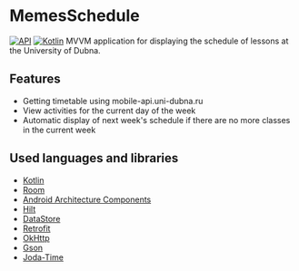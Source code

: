 # MemesSchedule
[![API](https://img.shields.io/badge/Android%20API-26%2B-brightgreen.svg?style=flat)](https://android-arsenal.com/api?level=26)
[![Kotlin](https://img.shields.io/badge/kotlin-1.7.20-blue.svg?logo=kotlin)](https://github.com/JetBrains/kotlin/releases/tag/v1.7.20)
MVVM application for displaying the schedule of lessons at the University of Dubna.
## Features

- Getting timetable using mobile-api.uni-dubna.ru
- View activities for the current day of the week
- Automatic display of next week's schedule if there are no more classes in the current week

## Used languages and libraries

* [Kotlin](https://kotlinlang.org/)
* [Room](https://developer.android.com/topic/libraries/architecture/room.html)
* [Android Architecture Components](https://developer.android.com/topic/libraries/architecture/index.html)
* [Hilt](https://dagger.dev/hilt/)
* [DataStore](https://developer.android.com/topic/libraries/architecture/datastore)
* [Retrofit](http://square.github.io/retrofit/)
* [OkHttp](http://square.github.io/okhttp/)
* [Gson](https://github.com/google/gson)
* [Joda-Time](https://github.com/dlew/joda-time-android)

